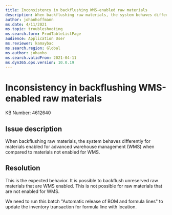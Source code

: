 ```yaml
---
title: Inconsistency in backflushing WMS-enabled raw materials
description: When backflushing raw materials, the system behaves differently for materials enabled for advanced warehouse management (WMS) when compared to materials not enabled for WMS.
author: johanhoffmann
ms.date: 4/11/2021
ms.topic: troubleshooting
ms.search.form: ProdTableListPage
audience: Application User
ms.reviewer: kamaybac
ms.search.region: Global
ms.author: johanho
ms.search.validFrom: 2021-04-11
ms.dyn365.ops.version: 10.0.19
---
```

<!-- KFM: This topic isn't clear. Please revise. I made an attempt to edit, please also review for accuracy. -->
# Inconsistency in backflushing WMS-enabled raw materials

KB Number: 4612640

## Issue description
<!-- KFM: In what ways does it behave differently? -->
When backflushing raw materials, the system behaves differently for materials enabled for advanced warehouse management (WMS) when compared to materials not enabled for WMS.

## Resolution

This is the expected behavior. It is possible to backflush unreserved raw materials that are WMS enabled. This is not possible for raw materials that are not enabled for WMS.

<!-- KFM: The following paragraph is not clear. Please revise. -->
We need to run this batch "Automatic release of BOM and formula lines" to update the inventory transaction for formula line with location.
